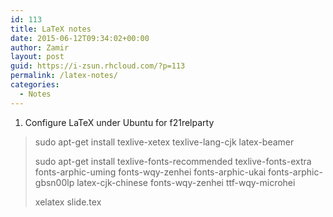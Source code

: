 ```yaml
---
id: 113
title: LaTeX notes
date: 2015-06-12T09:34:02+00:00
author: Zamir
layout: post
guid: https://i-zsun.rhcloud.com/?p=113
permalink: /latex-notes/
categories:
  - Notes
---
```

1. Configure LaTeX under Ubuntu for f21relparty

> sudo apt-get install texlive-xetex texlive-lang-cjk latex-beamer
> 
> sudo apt-get install texlive-fonts-recommended texlive-fonts-extra fonts-arphic-uming fonts-wqy-zenhei fonts-arphic-ukai fonts-arphic-gbsn00lp latex-cjk-chinese fonts-wqy-zenhei ttf-wqy-microhei
> 
> xelatex slide.tex